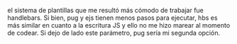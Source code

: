 el sistema de plantillas que me resultó más cómodo de trabajar fue handlebars.
Si bien, pug y ejs tienen menos pasos para ejecutar, hbs es más similar en cuanto a la escritura JS y ello no me hizo marear al momento de codear.
Si dejo de lado este parámetro, pug sería mi segunda opción.